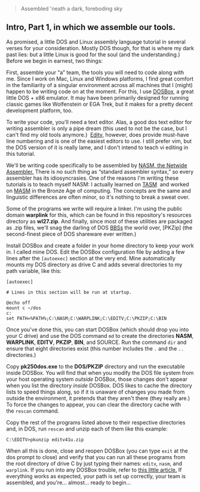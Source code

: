 > Assembled 'neath a dark, foreboding sky

## Intro, Part 1, in which we assemble our tools.

As promised, a little DOS and Linux assembly language tutorial in several verses for your consideration. Mostly DOS
though, for that is where my dark past lies: but a little Linux is good for the soul (and the understanding.) Before
we begin in earnest, two things:

First, assemble your “a” team, the tools you will need to code along with me. Since I work on Mac, Linux and Windows
platforms, I find great comfort in the familiarity of a singular environment across all machines that I (might) happen
to be writing code on at the moment. For this, I use [DOSBox,](https://www.dosbox.com/) a great little DOS + x86
emulator. It may have been primarily designed for running classic games like Wolfenstein or EGA Trek, but it makes for
a pretty decent development platform, too.

To write your code, you'll need a text editor. Alas, a good dos text editor for writing assembler is only a pipe dream
(this used to not be the case, but I can't find my old tools anymore.) 
[Editv,](https://vetusware.com/download/EDITV%204.1/?id=12301) however, does provide must-have line numbering and is
one of the easiest editors to use. I still prefer vim, but the DOS version of it is really lame, and I don't intend to
teach vi editing in this tutorial.

We'll be writing code specifically to be assembled by [NASM, the Netwide Assembler.](https://www.nasm.us/) There is no
such thing as “standard assembler syntax,” so every assembler has its idiosyncrasies. One of the reasons I'm writing
these tutorials is to teach myself NASM: I actually learned on [TASM](https://en.wikipedia.org/wiki/Turbo_Assembler) 
and worked on [MASM](https://en.wikipedia.org/wiki/Microsoft_Macro_Assembler) in the Bronze Age of computing. The
concepts are the same and linguistic differences are often minor, so it's nothing to break a sweat over.

Some of the programs we write will require a linker. I'm using the public domain **warplink** for this, which can be
found in this repository's resources directory as **wl27.zip**. And finally, since most of these utilities are packaged
as .zip files, we'll snag the darling of DOS [BBSs](https://en.wikipedia.org/wiki/Bulletin_board_system) the world
over, [PKZip] (the second-finest piece of DOS shareware ever written.)

Install DOSBox and create a folder in your home directory to keep your work in. I called mine DOS. Edit the DOSBox
configuration file by adding a few lines after the `[autoexec]` section at the very end. Mine automatically mounts my
DOS directory as drive C and adds several directories to my path variable, like this:

```
[autoexec]

# Lines in this section will be run at startup.

@echo off
mount c ~/dos
c:
set PATH=%PATH%;C:\NASM;C:\WARPLINK;C:\EDITV;C:\PKZIP;C:\BIN
```

Once you've done this, you can start DOSBox (which should drop you into your C drive) and use the DOS command `md` to
create the directories **NASM**, **WARPLINK**, **EDITV**, **PKZIP**, **BIN**, and SOURCE. Run the command `dir` and 
ensure that eight directories exist (this number includes the `.` and the `..` directories.)

Copy **pk250dos.exe** to the **DOS/PKZIP** directory and run the executable inside DOSBox. You will find that when you 
modify the DOS file system from your host operating system *outside* DOSBox, those changes don't appear when you list 
the directory *inside* DOSBox. DOS likes to cache the directory lists to speed things along, so if it is unaware of 
changes you made from outside the environment, it pretends that they aren't there (they really are.) To force the 
changes to appear, you can clear the directory cache with the `rescan` command.

Copy the rest of the programs listed above to their respective directories and, in DOS, run `rescan` and unzip each of
them like this example:

```
C:\EDITV>pkunzip editv41u.zip
```

When all this is done, close and reopen DOSBox (you can type `exit` at the dos prompt to close) and verify that you can
run all these programs from the root directory of drive C by just typing their names: `editv`, `nasm`, and `warplink`. 
If you run into any DOSBox trouble, refer to 
[this little article.](https://devtidbits.com/2008/02/17/dosbox-beginners-newbie-and-first-timers-guide/) If 
everything works as expected, your path is set up correctly, your team is assembled, and you're… almost… ready to 
begin…
